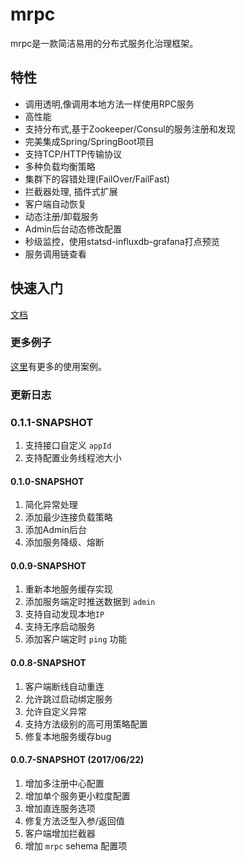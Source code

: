 # mrpc 

mrpc是一款简洁易用的分布式服务化治理框架。

## 特性

- 调用透明,像调用本地方法一样使用RPC服务
- 高性能
- 支持分布式,基于Zookeeper/Consul的服务注册和发现
- 完美集成Spring/SpringBoot项目
- 支持TCP/HTTP传输协议
- 多种负载均衡策略
- 集群下的容错处理(FailOver/FailFast)
- 拦截器处理, 插件式扩展
- 客户端自动恢复
- 动态注册/卸载服务
- Admin后台动态修改配置
- 秒级监控，使用statsd-influxdb-grafana打点预览
- 服务调用链查看

## 快速入门

[文档](https://kongzhongfinance.github.io/mrpc/)

### 更多例子

[这里](/mrpc-demo)有更多的使用案例。

### 更新日志

### 0.1.1-SNAPSHOT

1. 支持接口自定义 `appId`
2. 支持配置业务线程池大小

#### 0.1.0-SNAPSHOT

1. 简化异常处理
2. 添加最少连接负载策略
3. 添加Admin后台
4. 添加服务降级、熔断

#### 0.0.9-SNAPSHOT

1. 重新本地服务缓存实现
2. 添加服务端定时推送数据到 `admin`
3. 支持自动发现本地`IP`
4. 支持无序启动服务
5. 添加客户端定时 `ping` 功能

#### 0.0.8-SNAPSHOT

1. 客户端断线自动重连
2. 允许跳过启动绑定服务
3. 允许自定义异常
4. 支持方法级别的高可用策略配置
5. 修复本地服务缓存bug

#### 0.0.7-SNAPSHOT (2017/06/22)

1. 增加多注册中心配置
2. 增加单个服务更小粒度配置
3. 增加直连服务选项
4. 修复方法泛型入参/返回值
5. 客户端增加拦截器
6. 增加 `mrpc` sehema 配置项
